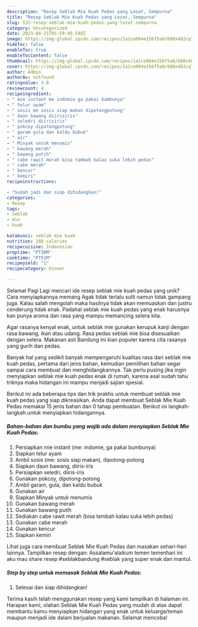 ```yaml
---
description: "Resep Seblak Mie Kuah Pedas yang Lezat, Sempurna"
title: "Resep Seblak Mie Kuah Pedas yang Lezat, Sempurna"
slug: 532-resep-seblak-mie-kuah-pedas-yang-lezat-sempurna
category: Uncategorized
date: 2023-04-21T05:59:48.540Z
image: https://img-global.cpcdn.com/recipes/1a1ce004e156f5a0/680x482cq70/seblak-mie-kuah-pedas-foto-resep-utama.jpg
hideToc: false
enableToc: true
enableTocContent: false
thumbnail: https://img-global.cpcdn.com/recipes/1a1ce004e156f5a0/680x482cq70/seblak-mie-kuah-pedas-foto-resep-utama.jpg
cover: https://img-global.cpcdn.com/recipes/1a1ce004e156f5a0/680x482cq70/seblak-mie-kuah-pedas-foto-resep-utama.jpg
author: Admin
authorAv: notfound
ratingvalue: 3.8
reviewcount: 4
recipeingredient:
- " mie instant me indomie ga pakai bumbunya"
- " telur ayam"
- " sosis me sosis siap makan dipotongpotong"
- " daun bawang diirisiris"
- " seledri diirisiris"
- " pokcoy dipotongpotong"
- " garam gula dan kaldu bubuk"
- " air"
- " Minyak untuk menumis"
- " bawang merah"
- " bawang putih"
- " cabe rawit merah bisa tambah kalau suka lebih pedas"
- " cabe merah"
- " kencur"
- " kemiri"
recipeinstructions:

- "Sudah jadi dan siap dihidangkan!"
categories:
- Resep
tags:
- seblak
- mie
- kuah

katakunci: seblak mie kuah 
nutrition: 288 calories
recipecuisine: Indonesian
preptime: "PT30M"
cooktime: "PT51M"
recipeyield: "1"
recipecategory: Dinner

---
```



Selamat Pagi Lagi mencari ide resep seblak mie kuah pedas yang unik? Cara menyiapkannya memang Agak tidak terlalu sulit namun tidak gampang juga. Kalau salah mengolah maka hasilnya tidak akan memuaskan dan justru cenderung tidak enak. Padahal seblak mie kuah pedas yang enak harusnya kan punya aroma dan rasa yang mampu memancing selera kita.


Agar rasanya kenyal enak, untuk seblak mie gunakan kerupuk kanji dengan rasa bawang, ikan atau udang. Rasa pedas seblak mie bisa disesuaikan dengan selera. Makanan asli Bandung ini kian populer karena cita rasanya yang gurih dan pedas.

Banyak hal yang sedikit banyak mempengaruhi kualitas rasa dari seblak mie kuah pedas, pertama dari jenis bahan, kemudian pemilihan bahan segar sampai cara membuat dan menghidangkannya. Tak perlu pusing jika ingin menyiapkan seblak mie kuah pedas enak di rumah, karena asal sudah tahu triknya maka hidangan ini mampu menjadi sajian spesial.


Berikut ini ada beberapa tips dan trik praktis untuk membuat seblak mie kuah pedas yang siap dikreasikan. Anda dapat membuat Seblak Mie Kuah Pedas memakai 15 jenis bahan dan 0 tahap pembuatan. Berikut ini langkah-langkah untuk menyiapkan hidangannya.

<!--inarticleads1-->

##### Bahan-bahan dan bumbu yang wajib ada dalam menyiapkan Seblak Mie Kuah Pedas:

1. Persiapkan  mie instant (me: indomie, ga pakai bumbunya)
1. Siapkan  telur ayam
1. Ambil  sosis (me: sosis siap makan), dipotong-potong
1. Siapkan  daun bawang, diiris-iris
1. Persiapkan  seledri, diiris-iris
1. Gunakan  pokcoy, dipotong-potong
1. Ambil  garam, gula, dan kaldu bubuk
1. Gunakan  air
1. Siapkan  Minyak untuk menumis
1. Gunakan  bawang merah
1. Gunakan  bawang putih
1. Sediakan  cabe rawit merah (bisa tambah kalau suka lebih pedas)
1. Gunakan  cabe merah
1. Gunakan  kencur
1. Siapkan  kemiri


Lihat juga cara membuat Seblak Mie Kuah Pedas dan masakan sehari-hari lainnya. Tampilkan resep dengan: Assalamu&#39;alaikum temen temenhari ini aku mau share resep #seblakbandung #seblak yang super enak dan mantul. 

<!--inarticleads2-->

##### Step by step untuk memasak Seblak Mie Kuah Pedas:


1. Selesai dan siap dihidangkan!



Terima kasih telah menggunakan resep yang kami tampilkan di halaman ini. Harapan kami, olahan Seblak Mie Kuah Pedas yang mudah di atas dapat membantu kamu menyiapkan hidangan yang enak untuk keluarga/teman maupun menjadi ide dalam berjualan makanan. Selamat mencoba!
